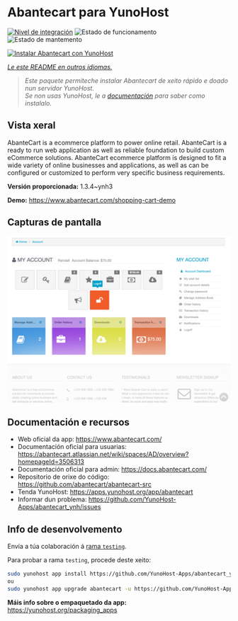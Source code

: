 <!--
NOTA: Este README foi creado automáticamente por <https://github.com/YunoHost/apps/tree/master/tools/readme_generator>
NON debe editarse manualmente.
-->

# Abantecart para YunoHost

[![Nivel de integración](https://dash.yunohost.org/integration/abantecart.svg)](https://ci-apps.yunohost.org/ci/apps/abantecart/) ![Estado de funcionamento](https://ci-apps.yunohost.org/ci/badges/abantecart.status.svg) ![Estado de mantemento](https://ci-apps.yunohost.org/ci/badges/abantecart.maintain.svg)

[![Instalar Abantecart con YunoHost](https://install-app.yunohost.org/install-with-yunohost.svg)](https://install-app.yunohost.org/?app=abantecart)

*[Le este README en outros idiomas.](./ALL_README.md)*

> *Este paquete permíteche instalar Abantecart de xeito rápido e doado nun servidor YunoHost.*  
> *Se non usas YunoHost, le a [documentación](https://yunohost.org/install) para saber como instalalo.*

## Vista xeral

AbanteCart is a ecommerce platform to power online retail. AbanteCart is a ready to run web application as well as reliable foundation to build custom eCommerce solutions. AbanteCart ecommerce platform is designed to fit a wide variety of online businesses and applications, as well as can be configured or customized to perform very specific business requirements.

**Versión proporcionada:** 1.3.4~ynh3

**Demo:** <https://www.abantecart.com/shopping-cart-demo>

## Capturas de pantalla

![Captura de pantalla de Abantecart](./doc/screenshots/dashboard.png)

## Documentación e recursos

- Web oficial da app: <https://www.abantecart.com/>
- Documentación oficial para usuarias: <https://abantecart.atlassian.net/wiki/spaces/AD/overview?homepageId=3506313>
- Documentación oficial para admin: <https://docs.abantecart.com/>
- Repositorio de orixe do código: <https://github.com/abantecart/abantecart-src>
- Tenda YunoHost: <https://apps.yunohost.org/app/abantecart>
- Informar dun problema: <https://github.com/YunoHost-Apps/abantecart_ynh/issues>

## Info de desenvolvemento

Envía a túa colaboración á [rama `testing`](https://github.com/YunoHost-Apps/abantecart_ynh/tree/testing).

Para probar a rama `testing`, procede deste xeito:

```bash
sudo yunohost app install https://github.com/YunoHost-Apps/abantecart_ynh/tree/testing --debug
ou
sudo yunohost app upgrade abantecart -u https://github.com/YunoHost-Apps/abantecart_ynh/tree/testing --debug
```

**Máis info sobre o empaquetado da app:** <https://yunohost.org/packaging_apps>
